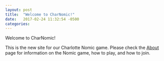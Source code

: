 ```yaml
---
layout: post
title:  "Welcome to CharNomic!"
date:   2017-02-24 11:32:54 -0500
categories: 
---
```

Welcome to CharNomic!

This is the new site for our Charlotte Nomic game.  Please check the
<a href="/about.html">About</a> page for information on the Nomic game,
how to play, and how to join.
